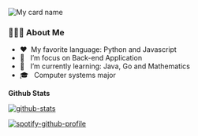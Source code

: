 ![My card name](https://cardivo.vercel.app/api?name=Alfaroqi&description=Hi,%20i%27m%20a%20Junior%20Back%20End%20developer%20and%20i%27m%2023%20y.o.%20Nice%20to%20meet%20you%20%F0%9F%91%8B&image=https://avatars.githubusercontent.com/u/54241460?v=4&backgroundColor=%23fbfbfb&instagram=alfaroqi&linkedin=Muhammad%20Khutub%20Alfaroqi&github=alfaroqi&pattern=floatingCogs&colorPattern=%23eaeaea)
<div align='center'>

	
</div>
<h3> 👨🏻‍💻 About Me </h3>

- :heart:&nbsp; My favorite language: Python and Javascript
- 🔭 &nbsp; I’m focus on Back-end Application
- 🌱 &nbsp; I’m currently learning: Java, Go and Mathematics
- 🎓 &nbsp; Computer systems major



	
<summary><b>Github Stats</b></summary>

[![github-stats](https://github-readme-stats.vercel.app/api?username=alfaroqi&show_icons=true&hide_border=true&theme=radical)](https://github-readme-stats.vercel.app/api?username=alfaroqi&show_icons=true&hide_border=true&theme=radical)

[![spotify-github-profile](https://spotify-github-profile.vercel.app/api/view?uid=21o37yxd4ffgnpoznihpmo2jq&cover_image=true&theme=novatorem&bar_color=53b14f&bar_color_cover=true)](https://open.spotify.com/user/21o37yxd4ffgnpoznihpmo2jq?si=fc898f3c91c1423b)




